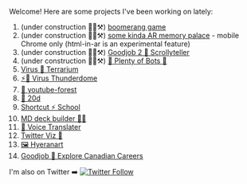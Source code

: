 Welcome! Here are some projects I've been working on lately:

1. (under construction 👷‍♂️⚒) [boomerang game](https://boomeranggame.netlify.app)
1. (under construction 👷‍♂️⚒) [some kinda AR memory palace](https://arhittest.netlify.app) - mobile Chrome only (html-in-ar is an experimental feature)
1. (under construction 👷‍♂️⚒) [Goodjob 2 🎈 Scrollyteller](https://www.botsketball.com/)
1. (under construction 👷‍♂️⚒) [🤖 Plenty of Bots 🎣](https://www.botsketball.com/)
1. [Virus 🦠 Terrarium](https://virus-terrarium.netlify.app/)
1. [⚡🦠 Virus Thunderdome](https://virus-thunderdome.netlify.app/)
1. [🌳 youtube-forest](http://youtube-forest.netlify.app/)
1. [🎲 20d](https://20d.netlify.app/)
1. [Shortcut ⚡ School](https://shortcut.school/)
1. [MD deck builder 🐱‍🚀](https://mdx-online.netlify.app/)
1. [💬 Voice Translater](https://mdx-online.netlify.app/)
1. [Twitter Viz 🐤](https://twitter-viz.netlify.app/)
1. [🖼 Hyeranart](https://hyeranart.netlify.app/)
1. [Goodjob 🎈 Explore Canadian Careers](https://danielacorner.github.io/pave__react/)

I'm also on Twitter ➡️ [![Twitter Follow](https://img.shields.io/twitter/follow/danielacorner.svg?style=social)](https://twitter.com/danielacorner)  
